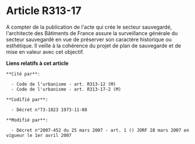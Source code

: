 # Article R313-17

A compter de la publication de l'acte qui crée le secteur sauvegardé, l'architecte des Bâtiments de France assure la
surveillance générale du secteur sauvegardé en vue de préserver son caractère historique ou esthétique. Il veille à la
cohérence du projet de plan de sauvegarde et de mise en valeur avec cet objectif.

**Liens relatifs à cet article**

	**Cité par**:

	  - Code de l'urbanisme - art. R313-12 (M)
	  - Code de l'urbanisme - art. R313-17-2 (M)

	**Codifié par**:

	  - Décret n°73-1023 1973-11-08

	**Modifié par**:

	  - Décret n°2007-452 du 25 mars 2007 - art. 1 () JORF 28 mars 2007 en vigueur le 1er avril 2007

